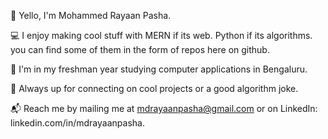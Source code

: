 👋 Yello, I'm Mohammed Rayaan Pasha.

💻 I enjoy making cool stuff with MERN if its web. Python if its algorithms. you can find some of them in the form of repos here on github.

🎱 I'm in my freshman year studying computer applications in Bengaluru.

🤝 Always up for connecting on cool projects or a good algorithm joke.

📬 Reach me by mailing me at mdrayaanpasha@gmail.com or on LinkedIn: linkedin.com/in/mdrayaanpasha.
